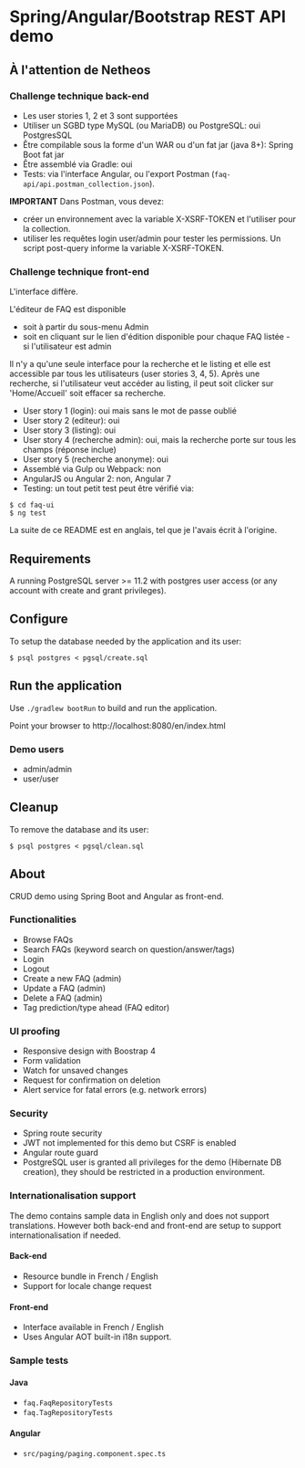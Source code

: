 # Spring/Angular/Bootstrap REST API demo

## À l'attention de Netheos

### Challenge technique back-end

* Les user stories 1, 2 et 3 sont supportées
* Utiliser un SGBD type MySQL (ou MariaDB) ou PostgreSQL: oui PostgresSQL 
* Être compilable sous la forme d'un WAR ou d'un fat jar (java 8+): Spring Boot fat jar 
* Être assemblé via Gradle: oui
* Tests: via l'interface Angular, ou l'export Postman (`faq-api/api.postman_collection.json`). 

**IMPORTANT**
Dans Postman, vous devez: 
* créer un environnement avec la variable X-XSRF-TOKEN et l'utiliser pour la collection.
* utiliser les requêtes login user/admin pour tester les permissions. Un script post-query informe la variable X-XSRF-TOKEN.

### Challenge technique front-end

L'interface diffère. 

L'éditeur de FAQ est disponible 
* soit à partir du sous-menu Admin
* soit en cliquant sur le lien d'édition disponible pour chaque FAQ listée - si l'utilisateur est admin

Il n'y a qu'une seule interface pour la recherche et le listing et elle est accessible par tous les utilisateurs (user stories 3, 4, 5).
Après une recherche, si l'utilisateur veut accéder au listing, il peut soit clicker sur 'Home/Accueil' soit effacer sa recherche. 

* User story 1 (login): oui mais sans le mot de passe oublié
* User story 2 (editeur): oui
* User story 3 (listing): oui
* User story 4 (recherche admin): oui, mais la recherche porte sur tous les champs (réponse inclue)
* User story 5 (recherche anonyme): oui
* Assemblé via Gulp ou Webpack: non
* AngularJS ou Angular 2: non, Angular 7
* Testing: un tout petit test peut être vérifié via:

```
$ cd faq-ui
$ ng test
```

La suite de ce README est en anglais, tel que je l'avais écrit à l'origine.

## Requirements

A running PostgreSQL server >= 11.2 with postgres user access (or any account with create and grant privileges).

## Configure

To setup the database needed by the application and its user:

```$ psql postgres < pgsql/create.sql```

## Run the application 

Use `./gradlew bootRun` to build and run the application.

Point your browser to http://localhost:8080/en/index.html

### Demo users

- admin/admin
- user/user

## Cleanup

To remove the database and its user:

```$ psql postgres < pgsql/clean.sql```

## About

CRUD demo using Spring Boot and Angular as front-end.

### Functionalities

* Browse FAQs
* Search FAQs (keyword search on question/answer/tags)
* Login
* Logout
* Create a new FAQ (admin)
* Update a FAQ (admin)
* Delete a FAQ (admin)
* Tag prediction/type ahead (FAQ editor)

### UI proofing

* Responsive design with Boostrap 4
* Form validation
* Watch for unsaved changes
* Request for confirmation on deletion
* Alert service for fatal errors (e.g. network errors)

### Security

* Spring route security
* JWT not implemented for this demo but CSRF is enabled
* Angular route guard
* PostgreSQL user is granted all privileges for the demo (Hibernate DB creation), they should be restricted in a production environment. 

### Internationalisation support

The demo contains sample data in English only and does not support translations. 
However both back-end and front-end are setup to support internationalisation if needed.

#### Back-end

* Resource bundle in French / English
* Support for locale change request

#### Front-end

* Interface available in French / English
* Uses Angular AOT built-in i18n support.


### Sample tests

#### Java

* `faq.FaqRepositoryTests`
* `faq.TagRepositoryTests`

#### Angular

* `src/paging/paging.component.spec.ts`


